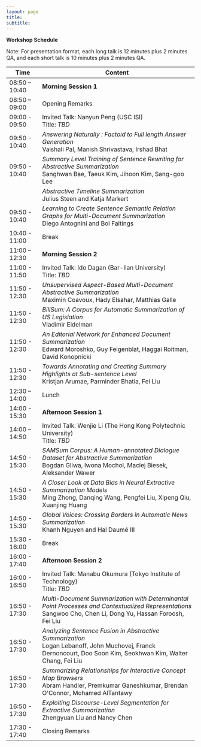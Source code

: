 ```yaml
---
layout: page
title: 
subtitle: 
---
```


**Workshop Schedule** 

Note: For presentation format, each long talk is 12 minutes plus 2 minutes QA, and each short talk is 10 minutes plus 2 minutes QA.

 Time   | Content 
 -------- | ---------- 
08:50 – 10:40	| **Morning Session 1**
08:50 – 09:00	| Opening Remarks
09:00 - 09:50 | Invited Talk: Nanyun Peng (USC ISI) <br> Title: *TBD*
09:50 - 10:40	| *Answering Naturally : Factoid to Full length Answer Generation* <br> Vaishali Pal, Manish Shrivastava, Irshad Bhat
09:50 - 10:40	| *Summary Level Training of Sentence Rewriting for Abstractive Summarization* <br> Sanghwan Bae, Taeuk Kim, Jihoon Kim, Sang-goo Lee
	| *Abstractive Timeline Summarization* <br> Julius Steen and Katja Markert
09:50 - 10:40	| *Learning to Create Sentence Semantic Relation Graphs for Multi-Document Summarization* <br> Diego Antognini and Boi Faltings
10:40 - 11:00	| Break
11:00 – 12:30	| **Morning Session 2**
11:00 - 11:50	| Invited Talk: Ido Dagan (Bar-Ilan University) <br> Title: *TBD*
11:50 - 12:30	| *Unsupervised Aspect-Based Multi-Document Abstractive Summarization* <br> Maximin Coavoux, Hady Elsahar, Matthias Galle
11:50 - 12:30	| *BillSum: A Corpus for Automatic Summarization of US Legislation* <br> Vladimir Eidelman          
11:50 - 12:30	| *An Editorial Network for Enhanced Document Summarization* <br> Edward Moroshko, Guy Feigenblat, Haggai Roitman, David Konopnicki
11:50 - 12:30	| *Towards Annotating and Creating Summary Highlights at Sub-sentence Level* <br> Kristjan Arumae, Parminder Bhatia, Fei Liu          
12:30 – 14:00	| Lunch
14:00 - 15:30 | **Afternoon Session 1**
14:00 – 14:50	| Invited Talk: Wenjie Li (The Hong Kong Polytechnic University) <br> Title: *TBD*
14:50 - 15:30	| *SAMSum Corpus: A Human-annotated Dialogue Dataset for Abstractive Summarization* <br> Bogdan Gliwa, Iwona Mochol, Maciej Biesek, Aleksander Wawer
14:50 - 15:30	| *A Closer Look at Data Bias in Neural Extractive Summarization Models* <br> Ming Zhong, Danqing Wang, Pengfei Liu, Xipeng Qiu, Xuanjing Huang          
14:50 - 15:30	| *Global Voices: Crossing Borders in Automatic News Summarization* <br> Khanh Nguyen and Hal Daumé III
15:30 - 16:00	| Break
16:00 - 17:40	| **Afternoon Session 2**
16:00 - 16:50	| Invited Talk: Manabu Okumura (Tokyo Institute of Technology) <br> Title: *TBD*
16:50 - 17:30	| *Multi-Document Summarization with Determinantal Point Processes and Contextualized Representations* <br> Sangwoo Cho, Chen Li, Dong Yu, Hassan Foroosh, Fei Liu
16:50 - 17:30	| *Analyzing Sentence Fusion in Abstractive Summarization* <br> Logan Lebanoff, John Muchovej, Franck Dernoncourt, Doo Soon Kim, Seokhwan Kim, Walter Chang, Fei Liu          
16:50 - 17:30	| *Summarizing Relationships for Interactive Concept Map Browsers* <br> Abram Handler, Premkumar Ganeshkumar, Brendan O'Connor, Mohamed AlTantawy
16:50 - 17:30	| *Exploiting Discourse-Level Segmentation for Extractive Summarization* <br> Zhengyuan Liu and Nancy Chen 
17:30 - 17:40	| Closing Remarks
